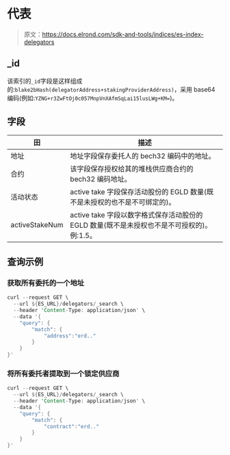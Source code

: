 # 代表

> 原文：<https://docs.elrond.com/sdk-and-tools/indices/es-index-delegators>

 ## _id

该索引的`_id`字段是这样组成的:`blake2bHash(delegatorAddress+stakingProviderAddress)`，采用 base64 编码(例如:`YZNG+r3ZwFtOj0c057MnpVnXAfmSqLai15lusLWg+KM=`)。

## 字段

| 田 | 描述 |
| --- | --- |
| 地址 | 地址字段保存委托人的 bech32 编码中的地址。 |
| 合约 | 该字段保存授权给其的堆栈供应商合约的 bech32 编码地址。 |
| 活动状态 | active take 字段保存活动股份的 EGLD 数量(既不是未授权的也不是不可绑定的)。 |
| activeStakeNum | active take 字段以数字格式保存活动股份的 EGLD 数量(既不是未授权也不是不可授权的)。例:1.5。 |

## 查询示例

### 获取所有委托的一个地址

```rust
curl --request GET \
  --url ${ES_URL}/delegators/_search \
  --header 'Content-Type: application/json' \
  --data '{
    "query": {
        "match": {
            "address":"erd.."
        }
    }
}' 
```

### 将所有委托者提取到一个锁定供应商

```rust
curl --request GET \
  --url ${ES_URL}/delegators/_search \
  --header 'Content-Type: application/json' \
  --data '{
    "query": {
        "match": {
            "contract":"erd.."
        }
    }
}' 
```